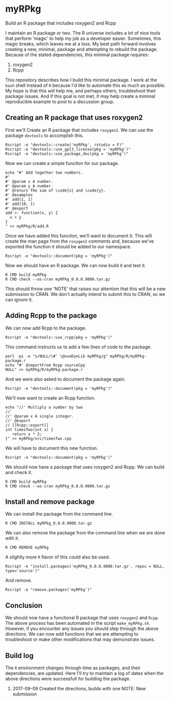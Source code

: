 # myRPkg
Build an R package that includes roxygen2 and Rcpp

I maintain an R package or two.
The R universe includes a lot of nice tools that perform 'magic' to help my job as a developer easier.
Sometimes, this magic breaks, which leaves me at a loss.
My best path forward involves creating a new, minimal, package and attempting to rebuild the package.
Because of the stated dependencies, this minimal package requires:

1. roxygen2
1. Rcpp

This repository describes how I build this minimal package.
I work at the `bash` shell instead of `R` because I'd like to automate this as much as possible.
My hope is that this will help me, and perhaps others, troubleshoot their package issues.
And if this goal is not met, it may help create a minimal reproducible example to post to a discussion group.

## Creating an R package that uses roxygen2

First we'll Create an R package that includes `roxygen2`.
We can use the package `devtools` to accomplish this.

```
Rscript -e "devtools::create('myRPkg', rstudio = F)"
Rscript -e "devtools::use_gpl3_license(pkg = 'myRPkg')"
Rscript -e "devtools::use_package_doc(pkg = 'myRPkg')"
```

Now we can create a simple funciton for our package.

```
echo "#' Add together two numbers.
#'
#' @param x A number.
#' @param y A number.
#' @return The sum of \code{x} and \code{y}.
#' @examples
#' add(1, 1)
#' add(10, 1)
#' @export
add <- function(x, y) {
  x + y
}
" >> myRPkg/R/add.R
```

Once we have added this funciton, we'll want to document it.
This will create the man page from the `roxygen2` comments and, because we've exported the function it should be added to our namespace.

```
Rscript -e "devtools::document(pkg = 'myRPkg')"
```

Now we should have an R package.
We can now build it and test it.

```
R CMD build myRPkg
R CMD check --as-cran myRPkg_0.0.0.9000.tar.gz
```

This should throw one 'NOTE' that raises our attention that this will be a new submission to CRAN.
We don't actually intend to submit this to CRAN, so we can ignore it.


## Adding Rcpp to the package

We can now add Rcpp to the package.

```
Rscript -e "devtools::use_rcpp(pkg = 'myRPkg')"
```

This command instructs us to add a few lines of code to the package.

```
perl -pi -e "s/NULL/\#' \@useDynLib myRPkg/g" myRPkg/R/myRPkg-package.r
echo "#' @importFrom Rcpp sourceCpp
NULL" >> myRPkg/R/myRPkg-package.r
```

And we were also asked to document the package again.

```
Rscript -e "devtools::document(pkg = 'myRPkg')"
```

We'll now want to create an Rcpp function.

```
echo "//' Multiply a number by two
//'
//' @param x A single integer.
//' @export
// [[Rcpp::export]]
int timesTwo(int x) {
   return x * 2;
}" >> myRPkg/src/timesTwo.cpp
```

We will have to document this new function.

```
Rscript -e "devtools::document(pkg = 'myRPkg')"
```

We should now have a package that uses roxygen2 and Rcpp.
We can build and check it.

```
R CMD build myRPkg
R CMD check --as-cran myRPkg_0.0.0.9000.tar.gz
```

## Install and remove package

We can install the package from the command line.

```
R CMD INSTALL myRPkg_0.0.0.9000.tar.gz
```

We can also remove the package from the command line when we are done with it.

```
R CMD REMOVE myRPkg
```

A slightly more `R` flavor of this could also be used.

```
Rscript -e "install.packages('myRPkg_0.0.0.9000.tar.gz', repos = NULL, type='source')"
```

And remove.

```
Rscript -e "remove.packages('myRPkg')"
```

## Conclusion

We should now have a funcitonal R package that uses `roxygen2` and `Rcpp`.
The above process has been automated in the script `make_myRPkg.sh`.
However, if you encounter any issues you should step through the above directions.
We can now add functions that we are attempting to troubleshoot or make other modifications that may demonstrate issues.


## Build log

The `R` environment changes through time as packages, and their dependencies, are updated.
Here I'll try to maintain a log of dates when the above directions were successfull for building the package.

1. 2017-09-09 Created the directions, builds with one NOTE: New submission

